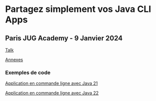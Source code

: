 # Partagez simplement vos Java CLI Apps

## Paris JUG Academy - 9 Janvier 2024

[Talk](https://java-cli-apps.github.io/)

[Annexes](https://java-cli-apps.github.io/Annexes.html)

### Exemples de code

[Application en commande ligne avec Java 21](exemples/generate-data/README.md)

[Application en commande ligne avec Java 22](exemples/generate-data-22/README.md)
